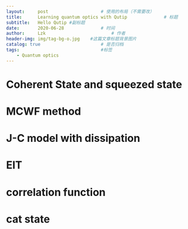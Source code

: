 ```yaml
---
layout:     post   				    # 使用的布局（不需要改）
title:      Learning quantum optics with Qutip 				# 标题 
subtitle:   Hello Qutip #副标题
date:       2020-06-28 				# 时间
author:     Lzk 						# 作者
header-img: img/tag-bg-o.jpg 	#这篇文章标题背景图片
catalog: true 						# 是否归档
tags:								#标签
    - Quantum optics
---
```


# Coherent State and squeezed state

# MCWF method

# J-C model with dissipation

# EIT

# correlation function 

# cat state

